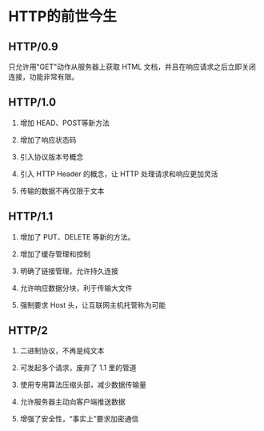 # HTTP的前世今生

## HTTP/0.9

只允许用"GET"动作从服务器上获取 HTML 文档，并且在响应请求之后立即关闭连接，功能非常有限。

## HTTP/1.0

1. 增加 HEAD、POST等新方法

2. 增加了响应状态码

3. 引入协议版本号概念

4. 引入 HTTP Header 的概念，让 HTTP 处理请求和响应更加灵活

5. 传输的数据不再仅限于文本

## HTTP/1.1

1. 增加了 PUT、DELETE 等新的方法。

2. 增加了缓存管理和控制

3. 明确了链接管理，允许持久连接

4. 允许响应数据分块，利于传输大文件

5. 强制要求 Host 头，让互联网主机托管称为可能

## HTTP/2

1. 二进制协议，不再是纯文本

2. 可发起多个请求，废弃了 1.1 里的管道

3. 使用专用算法压缩头部，减少数据传输量

4. 允许服务器主动向客户端推送数据

5. 增强了安全性，“事实上”要求加密通信

